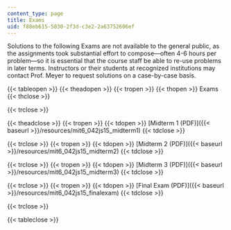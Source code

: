 ```yaml
---
content_type: page
title: Exams
uid: f88eb615-5830-2f3d-c3e2-2a63752606ef
---
```


Solutions to the following Exams are not available to the general public, as the assignments took substantial effort to compose—often 4-6 hours per problem—so it is essential that the course staff be able to re-use problems in later terms. Instructors or their students at recognized institutions may contact Prof. Meyer to request solutions on a case-by-case basis.

{{< tableopen >}}
{{< theadopen >}}
{{< tropen >}}
{{< thopen >}}
Exams
{{< thclose >}}

{{< trclose >}}

{{< theadclose >}}
{{< tropen >}}
{{< tdopen >}}
[Midterm 1 (PDF)]({{< baseurl >}}/resources/mit6_042js15_midterm1)
{{< tdclose >}}

{{< trclose >}}
{{< tropen >}}
{{< tdopen >}}
[Midterm 2 (PDF)]({{< baseurl >}}/resources/mit6_042js15_midterm2)
{{< tdclose >}}

{{< trclose >}}
{{< tropen >}}
{{< tdopen >}}
[Midterm 3 (PDF)]({{< baseurl >}}/resources/mit6_042js15_midterm3)
{{< tdclose >}}

{{< trclose >}}
{{< tropen >}}
{{< tdopen >}}
[Final Exam (PDF)]({{< baseurl >}}/resources/mit6_042js15_finalexam)
{{< tdclose >}}

{{< trclose >}}

{{< tableclose >}}
